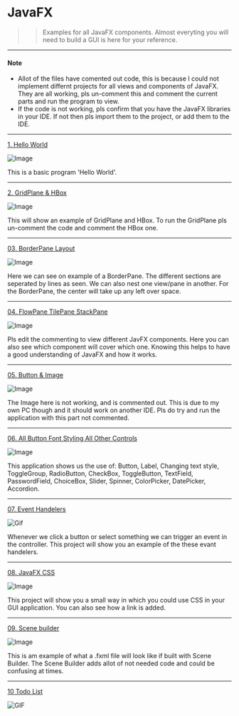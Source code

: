 # JavaFX

>>Examples for all JavaFX components. Almost everyting you will need to build a GUI is here for your reference. 

---

#### Note

- Allot of the files have comented out code, this is because I could not implement differnt projects for all views and components of JavaFX.
They are all working, pls un-comment this and comment the current parts and run the program to view. 
- If the code is not working, pls confirm that you have the JavaFX libraries in your IDE. If not then pls import them to the project, or add them to the IDE.

---
[1. Hello World](01.Hello-World-FX/src/sample)

![Image](01.Hello-World-FX/1.png)

This is a basic program 'Hello World'. 

---

[2. GridPlane & HBox](02.GridPlane-&-HBox/src/sample)

![Image](02.GridPlane-&-HBox/2.png)

This will show an example of GridPlane and HBox. To run the GridPlane pls un-comment the code and comment the HBox one. 

---

[03. BorderPane Layout](03.BorderPane-Layout/src/sample)

![Image](03.BorderPane-Layout/3.png)

Here we can see on example of a BorderPane. The different sections are seperated by lines as seen. We can also nest one view/pane in another. For the BorderPane, the center will take up any left over space. 

---

[04. FlowPane TilePane StackPane](04.FlowPane-TilePane-StackPane/src/sample)

![Image](04.FlowPane-TilePane-StackPane/4.png)

Pls edit the commenting to view different JavFX components. Here you can also see which component will cover which one. Knowing this helps to have a good understanding of JavaFX and how it works. 

---

[05. Button & Image](05.Button-&-Image/src/sample)

![Image](05.Button-&-Image/5.png)

The Image here is not working, and is commented out. This is due to my own PC though and it should work on another IDE. Pls do try and run the application with this part not commented.

---

[06. All Button Font Styling All Other Controls](06.All-Buttons-Font-Styling-All-Other-Controls/src/sample)

![Image](06.All-Buttons-Font-Styling-All-Other-Controls/6.png)

This application shows us the use of: Button, Label, Changing text style, ToggleGroup, RadioButton, CheckBox, ToggleButton, TextField, PasswordField, ChoiceBox, Slider, Spinner, ColorPicker, DatePicker, Accordion.

---

[07. Event Handelers](07.Event-Handelers/src/sample)

![Gif](07.Event-Handelers/media/7.gif)

Whenever we click a button or select something we can trigger an event in the controller. This project will show you an example of the these evant handelers. 

---

[08. JavaFX CSS](08.JavaFX-CSS/src/sample)

![Image](08.JavaFX-CSS/8.png)

This project will show you a small way in which you could use CSS in your GUI application. You can also see how a link is added. 

---

[09. Scene builder](09-Scene-builder/src/sample)

![Image](09-Scene-builder/9.png)

This is am example of what a .fxml file will look like if built with Scene Builder. The Scene Builder adds allot of not needed code and could be confusing at times. 

---

[10 Todo List](10-To-Do-List/src/javafx/toDoList)

![GIF](10-To-Do-List/media/10.gif)





